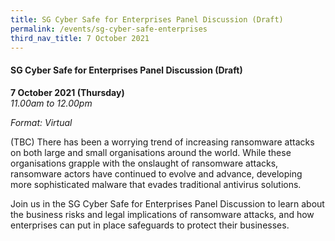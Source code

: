 ```yaml
---
title: SG Cyber Safe for Enterprises Panel Discussion (Draft)
permalink: /events/sg-cyber-safe-enterprises
third_nav_title: 7 October 2021
---
```

#### **SG Cyber Safe for Enterprises Panel Discussion (Draft)**

**7 October 2021 (Thursday)**  
*11.00am to 12.00pm*

*Format: Virtual*

(TBC) There has been a worrying trend of increasing ransomware attacks on both large and small organisations around the world. While these organisations grapple with the onslaught of ransomware attacks, ransomware actors have continued to evolve and advance, developing more sophisticated malware that evades traditional antivirus solutions.

Join us in the SG Cyber Safe for Enterprises Panel Discussion to learn about the business risks and legal implications of ransomware attacks, and how enterprises can put in place safeguards to protect their businesses.